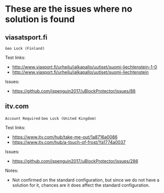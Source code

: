 # These are the issues where no solution is found

## viasatsport.fi

`Geo Lock (Finland)`

Test links: 
* http://www.viasport.fi/urheilu/jalkapallo/uutiset/suomi-liechtenstein-1-0
* http://www.viasport.fi/urheilu/jalkapallo/uutiset/suomi-liechtenstein

Issues: 
* https://github.com/jspenguin2017/uBlockProtector/issues/88

## itv.com

`Account Required` `Geo Lock (United Kingdom)`

Test links: 
* https://www.itv.com/hub/take-me-out/1a8716a0086
* https://www.itv.com/hub/a-touch-of-frost/Ya1774a0037

Issues: 
* https://github.com/jspenguin2017/uBlockProtector/issues/286

Notes: 
* Not confirmed on the standard configuration, but since we do not have a solution for it, 
 chances are it does affect the standard configuration. 
